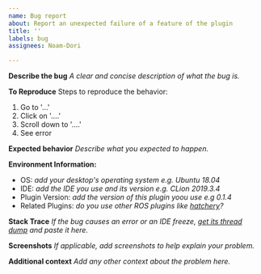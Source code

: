 ```yaml
---
name: Bug report
about: Report an unexpected failure of a feature of the plugin
title: ''
labels: bug
assignees: Noam-Dori

---
```


**Describe the bug**
*A clear and concise description of what the bug is.*

**To Reproduce**
Steps to reproduce the behavior:
1. Go to '...'
2. Click on '....'
3. Scroll down to '....'
4. See error

**Expected behavior**
*Describe what you expected to happen.*

**Environment Information:**
 - OS: *add your desktop's operating system e.g. Ubuntu 18.04*
 - IDE: *add the IDE you use and its version e.g. CLion 2019.3.4*
 - Plugin Version: *add the version of this plugin yoou use e.g 0.1.4*
 - Related Plugins: *do you use other ROS plugins like [hatchery](https://github.com/duckietown/hatchery)?*

**Stack Trace**
*If the bug causes an error or an IDE freeze, [get its thread dump](https://intellij-support.jetbrains.com/hc/en-us/articles/206544899-Getting-a-thread-dump-when-IDE-hangs-and-doesn-t-respond) and paste it here.*

**Screenshots**
*If applicable, add screenshots to help explain your problem.*

**Additional context**
*Add any other context about the problem here.*
